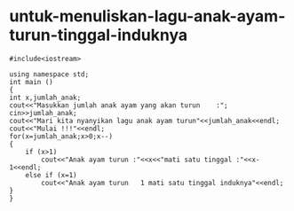 # untuk-menuliskan-lagu-anak-ayam-turun-tinggal-induknya


    #include<iostream>

    using namespace std;
    int main ()
    {
    int x,jumlah_anak;
    cout<<"Masukkan jumlah anak ayam yang akan turun    :";
    cin>>jumlah_anak;
    cout<<"Mari kita nyanyikan lagu anak ayam turun"<<jumlah_anak<<endl;
    cout<<"Mulai !!!"<<endl;
    for(x=jumlah_anak;x>0;x--)
    {
        if (x>1)
            cout<<"Anak ayam turun :"<<x<<"mati satu tinggal :"<<x-1<<endl;
        else if (x=1)
            cout<<"Anak ayam turun   1 mati satu tinggal induknya"<<endl;
    }
    }

